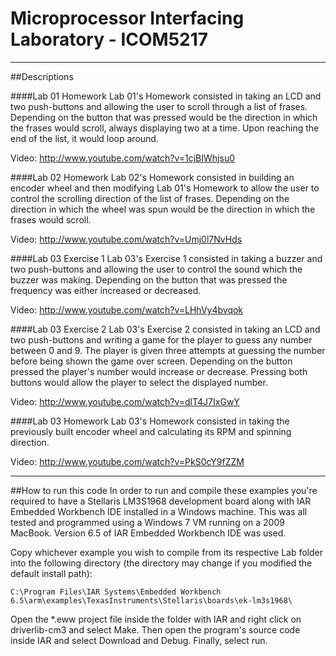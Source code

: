 # Microprocessor Interfacing Laboratory - ICOM5217


***


##Descriptions


####Lab 01 Homework
Lab 01's Homework consisted in taking an LCD and two push-buttons and allowing the user to scroll through a list of frases. Depending on the button that was pressed would be the direction in which the frases would scroll, always displaying two at a time. Upon reaching the end of the list, it would loop around. 

Video: <http://www.youtube.com/watch?v=1cjBIWhjsu0>


####Lab 02 Homework
Lab 02's Homework consisted in building an encoder wheel and then modifying Lab 01's Homework to allow the user to control the scrolling direction of the list of frases. Depending on the direction in which the wheel was spun would be the direction in which the frases would scroll.

Video: <http://www.youtube.com/watch?v=Umj0l7NvHds>


####Lab 03 Exercise 1
Lab 03's Exercise 1 consisted in taking a buzzer and two push-buttons and allowing the user to control the sound which the buzzer was making. Depending on the button that was pressed the frequency was either increased or decreased.

Video: <http://www.youtube.com/watch?v=LHhVy4bvqok>


####Lab 03 Exercise 2
Lab 03's Exercise 2 consisted in taking an LCD and two push-buttons and writing a game for the player to guess any number between 0 and 9. The player is given three attempts at guessing the number before being shown the game over screen. Depending on the button pressed the player's number would increase or decrease. Pressing both buttons would allow the player to select the displayed number. 

Video: <http://www.youtube.com/watch?v=dlT4J7IxGwY>


####Lab 03 Homework
Lab 03's Homework consisted in taking the previously built encoder wheel and calculating its RPM and spinning direction. 

Video: <http://www.youtube.com/watch?v=PkS0cY9fZZM>


***


##How to run this code
In order to run and compile these examples you're required to have a Stellaris LM3S1968 development board along with IAR Embedded Workbench IDE installed in a Windows machine. This was all tested and programmed using a Windows 7 VM running on a 2009 MacBook. Version 6.5 of IAR Embedded Workbench IDE was used. 

Copy whichever example you wish to compile from its respective Lab folder into the following directory (the directory may change if you modified the default install path): 

	C:\Program Files\IAR Systems\Embedded Workbench 6.5\arm\examples\TexasInstruments\Stellaris\boards\ek-lm3s1968\

Open the *.eww project file inside the folder with IAR and right click on driverlib-cm3 and select Make. Then open the program's source code inside IAR and select Download and Debug. Finally, select run.